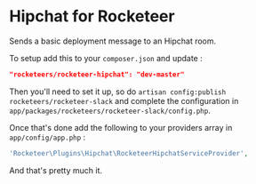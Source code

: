 # Hipchat for Rocketeer

Sends a basic deployment message to an Hipchat room.

To setup add this to your `composer.json` and update :

```json
"rocketeers/rocketeer-hipchat": "dev-master"
```

Then you'll need to set it up, so do `artisan config:publish rocketeers/rocketeer-slack` and complete the configuration in `app/packages/rocketeers/rocketeer-slack/config.php`.

Once that's done add the following to your providers array in `app/config/app.php` :

```php
'Rocketeer\Plugins\Hipchat\RocketeerHipchatServiceProvider',
```

And that's pretty much it.
